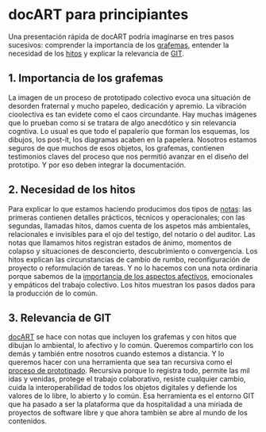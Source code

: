 # docART para principiantes #

Una presentación rápida de docART podría imaginarse en tres pasos sucesivos: comprender la importancia de los [grafemas](https://github.com/docART/documentacion/blob/recipe/prototyping/05_nocion_de_grafema.md), entender la necesidad de los [hitos](https://github.com/docART/documentacion/blob/recipe/prototyping/07_descripcion_de_un_hito.md) y explicar la relevancia de [GIT](https://www.google.es/url?sa=t&rct=j&q=&esrc=s&source=web&cd=6&cad=rja&uact=8&ved=0ahUKEwis2KDuy8LXAhVJnBoKHQlNCcAQFghGMAU&url=https%3A%2F%2Fes.wikipedia.org%2Fwiki%2FGit&usg=AOvVaw25U092MLY3uEdoHVT7OLkp).

## 1.  Importancia de los grafemas ##
La imagen de un proceso de prototipado colectivo evoca una situación de desorden fraternal y mucho papeleo, dedicación y apremio. La vibración cioolectiva es tan evidete como el caos circundante. Hay muchas imágenes que lo prueban como si se tratara de algo anecdótico y sin relevancia cogntiva. Lo usual es que todo el papalerío que forman los esquemas, los dibujos, los post-it, los diagramas acaben en la papelera. Nosotros estamos seguros de que muchos de esos objetos, los grafemas, contienen testimonios claves del proceso que nos permitió avanzar en el diseño del prototipo. Y por eso deben integrar la documentación. 

## 2.   Necesidad de los hitos ##
Para explicar lo que estamos haciendo producimos dos tipos de [notas](https://github.com/docART/documentacion/blob/recipe/prototyping/06_descripcion_de_nota.md): las primeras contienen detalles prácticos, técnicos y operacionales; con las segundas, llamadas hitos, damos cuenta de los aspetos más ambientales, relacionales e invisibles para el ojo del testigo, del notario o del auditor. Las notas que llamamos hitos registran estados de ánimo, momentos de colapso y situaciones de desconcierto, descubrimiento o convergencia. Los hitos explican las circunstancias de cambio de rumbo, reconfiguración de proyecto o reformulación de tareas. Y no lo hacemos con una nota ordinaria porque sabemos de la [importancia de los aspectos afectivos](https://github.com/docART/documentacion/blob/recipe/prototyping/13_la_importancia_de_los_afectos.md), emocionales y empáticos del trabajo colectivo. Los hitos muestran los pasos dados para la producción de lo común. 

## 3.   Relevancia de GIT ##
[docART](https://github.com/docART/documentacion/blob/recipe/prototyping/01_introduccion_a_la_propuesta.md) se hace con notas que incluyen los grafemas y con hitos que dibujan lo ambiental, lo afectivo y lo común. Queremos compartirlo con los demás y también entre nosotros cuando estemos a distancia. Y lo queremos hacer con una herramienta que sea tan recursiva como el [proceso de prototipado](http://laaventuradeaprender.educalab.es/guias/como-hacer-un-prototipo/). Recursiva porque lo registra todo, permite las mil idas y venidas, protege el trabajo colaborativo, resiste cualquier cambio, cuida la interoperabilidad de todos los objetos digitales y defiende los valores de lo libre, lo abierto y lo común. Esa herramienta es el entorno GIT que ha pasado a ser la plataforma que da hospitalidad a una miriada de proyectos de software libre y que ahora tambièn se abre al mundo de los contenidos.

